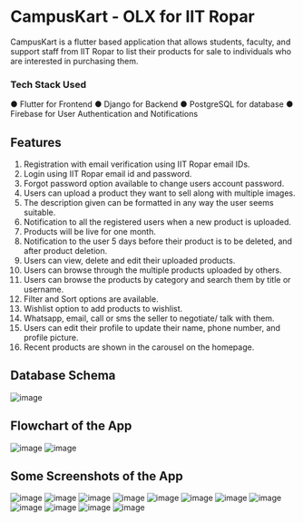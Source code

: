 # CampusKart - OLX for IIT Ropar

CampusKart is a flutter based application that allows students, faculty, and support staff from IIT Ropar to list their products for sale to individuals who are interested in purchasing them.

### Tech Stack Used
● Flutter for Frontend
● Django for Backend
● PostgreSQL for database
● Firebase for User Authentication and Notifications

## Features
1. Registration with email verification using IIT Ropar email IDs.
2. Login using IIT Ropar email id and password.
3. Forgot password option available to change users account password.
4. Users can upload a product they want to sell along with multiple images.
5. The description given can be formatted in any way the user seems suitable.
6. Notification to all the registered users when a new product is uploaded.
7. Products will be live for one month.
8. Notification to the user 5 days before their product is to be deleted, and after product deletion.
9. Users can view, delete and edit their uploaded products.
10. Users can browse through the multiple products uploaded by others.​
11. Users can browse the products by category and search them by title or username.
12. Filter and Sort options are available.
13. Wishlist option to add products to wishlist. 
14. Whatsapp, email, call or sms the seller to negotiate/ talk with them.
15. Users can edit their profile to update their name, phone number, and profile picture.
16. Recent products are shown in the carousel on the homepage.

## Database Schema

![image](https://user-images.githubusercontent.com/67869502/195033144-de01de53-9de4-4915-b378-fe9446a76b87.png)

## Flowchart of the App

![image](https://user-images.githubusercontent.com/67869502/195033232-f5ffab30-539e-49ea-90cb-49910a9d6c5f.png)
![image](https://user-images.githubusercontent.com/67869502/195033304-92715904-44dc-44b2-ade5-c76bf73f9e64.png)

## Some Screenshots of the App

![image](https://user-images.githubusercontent.com/67869502/195033391-e4a36bef-36b6-4090-ab3e-9a36d25d1bbc.png)
![image](https://user-images.githubusercontent.com/67869502/195034091-1b28d78e-14f4-471b-824c-ba45d2d3861e.png)
![image](https://user-images.githubusercontent.com/67869502/195034151-09240b62-600b-45d8-b6a5-b48de6a0029c.png)
![image](https://user-images.githubusercontent.com/67869502/195034213-13a1841a-ae38-4eaa-943c-b3bab62ae5cd.png)
![image](https://user-images.githubusercontent.com/67869502/195034313-f0af6c70-b1ac-4f0f-b2b9-91665926f191.png)
![image](https://user-images.githubusercontent.com/67869502/195034366-60053e6b-a3b2-4334-93d9-5f67d7ee1fe2.png)
![image](https://user-images.githubusercontent.com/67869502/195034456-9a2abfdb-0bb9-4e03-b478-4708ba7af155.png)
![image](https://user-images.githubusercontent.com/67869502/195034790-b52a9bec-780c-494d-9544-9a130ddd84dc.png)
![image](https://user-images.githubusercontent.com/67869502/195034882-b2b3a083-ac82-4401-8469-ae24107f1bc6.png)
![image](https://user-images.githubusercontent.com/67869502/195034931-09278f57-f5ef-4369-8b17-389e7a26d3fc.png)
![image](https://user-images.githubusercontent.com/67869502/195035115-e8baf5e5-b240-4e44-9dcb-d1e5f8992bc9.png)
![image](https://user-images.githubusercontent.com/67869502/195035159-a65b2cb8-54ec-4427-a729-2bc196d924af.png)




